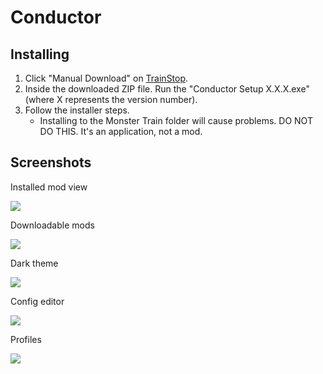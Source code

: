 # Conductor

## Installing
1. Click "Manual Download" on [TrainStop]().
2. Inside the downloaded ZIP file. Run the "Conductor Setup X.X.X.exe" (where X represents the version number).
3. Follow the installer steps.
    - Installing to the Monster Train folder will cause problems. DO NOT DO THIS. It's an application, not a mod.

## Screenshots

Installed mod view

![](https://i.imgur.com/XNVQBuQ.png)

Downloadable mods

![](https://i.imgur.com/Do6Awz0.png)

Dark theme

![](https://i.imgur.com/szsyGWB.png)

Config editor

![](https://i.imgur.com/mkO4Q4H.png)

Profiles

![](https://i.imgur.com/HtWQIWZ.png)

